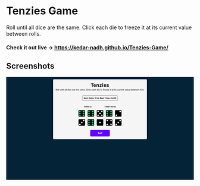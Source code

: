 
# Tenzies Game

Roll until all dice are the same. Click each die to freeze it at its current value between rolls.

#### Check it out live -> https://kedar-nadh.github.io/Tenzies-Game/


## Screenshots

![Tenzies Game App Screenshot](./src/Tenzies_game.png)

